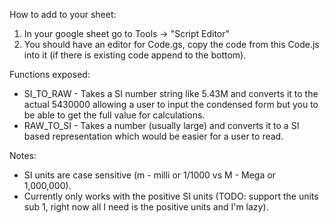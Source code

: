 


How to add to your sheet:

1. In your google sheet go to Tools -> "Script Editor"
1. You should have an editor for Code.gs, copy the code from this Code.js into it (if there is existing code append to the bottom).

Functions exposed:
* SI_TO_RAW - Takes a SI number string like 5.43M and converts it to the actual 5430000 allowing a user to input the condensed form but you to be able to get the full value for calculations.
* RAW_TO_SI - Takes a number (usually large) and converts it to a SI based representation which would be easier for a user to read.

Notes:
* SI units are case sensitive (m - milli or 1/1000 vs M - Mega or 1,000,000).
* Currently only works with the positive SI units (TODO: support the units sub 1, right now all I need is the positive units and I'm lazy).

